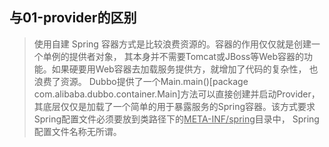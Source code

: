 ## 与01-provider的区别
> 使用自建 Spring 容器方式是比较浪费资源的。容器的作用仅仅就是创建一个单例的提供者对象，
其本身并不需要Tomcat或JBoss等Web容器的功能。如果硬要用Web容器去加载服务提供方，就增加了代码的复杂性，
也浪费了资源。 Dubbo提供了一个Main.main()[package com.alibaba.dubbo.container.Main]方法可以直接创建并启动Provider，
其底层仅仅是加载了一个简单的用于暴露服务的Spring容器。该方式要求Spring配置文件必须要放到类路径下的<u>META-INF/spring</u>目录中，
Spring配置文件名称无所谓。